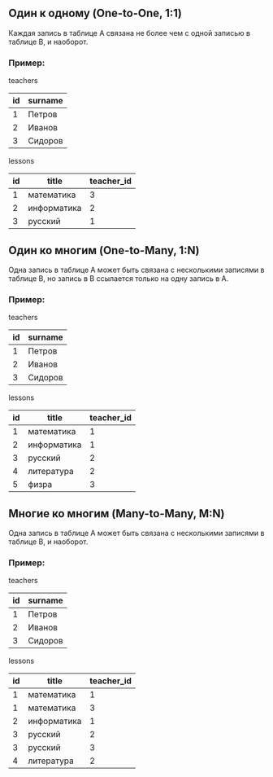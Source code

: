 ## Один к одному (One-to-One, 1:1)

 Каждая запись в таблице A связана не более чем с одной записью в таблице B, и наоборот.


### Пример:

teachers

| id  | surname |
| --- | ------- |
| 1   | Петров  |
| 2   | Иванов  |
| 3   | Сидоров |

lessons

| id  | title          | teacher_id |
| --- | -------------- | ---------- |
| 1   | математика     | 3          |
| 2   | информатика    | 2          |
| 3   | русский        | 1          |


## Один ко многим (One-to-Many, 1:N)

 Одна запись в таблице A может быть связана с несколькими записями в таблице B, но запись в B ссылается только на одну запись в A.

### Пример:

teachers

| id  | surname |
| --- | ------- |
| 1   | Петров  |
| 2   | Иванов  |
| 3   | Сидоров |

lessons

| id  | title          | teacher_id |
| --- | -------------- | ---------- |
| 1   | математика     | 1          |
| 2   | информатика    | 1          |
| 3   | русский        | 2          |
| 4   | литература     | 2          |
| 5   | физра          | 3          |


## Многие ко многим (Many-to-Many, M:N)

 Одна запись в таблице A может быть связана с несколькими записями в таблице B, и наоборот.

### Пример:


teachers

| id  | surname |
| --- | ------- |
| 1   | Петров  |
| 2   | Иванов  |
| 3   | Сидоров |

lessons

| id  | title          | teacher_id |
| --- | -------------- | ---------- |
| 1   | математика     | 1          |
| 1   | математика     | 3          |
| 2   | информатика    | 1          |
| 3   | русский        | 2          |
| 3   | русский        | 3          |
| 4   | литература     | 2          |